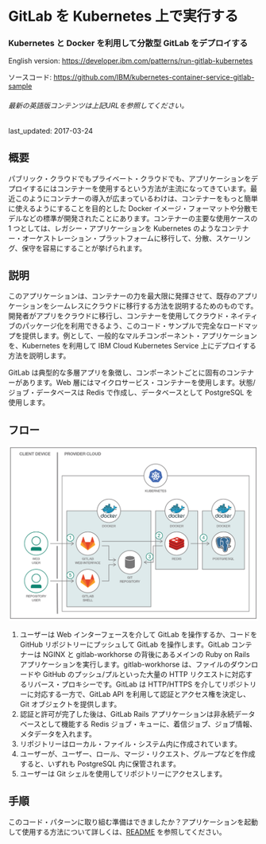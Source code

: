 # GitLab を Kubernetes 上で実行する

### Kubernetes と Docker を利用して分散型 GitLab をデプロイする

English version: https://developer.ibm.com/patterns/run-gitlab-kubernetes
  
ソースコード: https://github.com/IBM/kubernetes-container-service-gitlab-sample

###### 最新の英語版コンテンツは上記URLを参照してください。
last_updated: 2017-03-24

 
## 概要

パブリック・クラウドでもプライベート・クラウドでも、アプリケーションをデプロイするにはコンテナーを使用するという方法が主流になってきています。最近このようにコンテナーの導入が広まっているわけは、コンテナーをもっと簡単に使えるようにすることを目的とした Docker イメージ・フォーマットや分散モデルなどの標準が開発されたことにあります。コンテナーの主要な使用ケースの 1 つとしては、レガシー・アプリケーションを Kubernetes のようなコンテナー・オーケストレーション・プラットフォームに移行して、分散、スケーリング、保守を容易にすることが挙げられます。

## 説明

このアプリケーションは、コンテナーの力を最大限に発揮させて、既存のアプリケーションをシームレスにクラウドに移行する方法を説明するためのものです。開発者がアプリをクラウドに移行し、コンテナーを使用してクラウド・ネイティブのパッケージ化を利用できるよう、このコード・サンプルで完全なロードマップを提供します。例として、一般的なマルチコンポーネント・アプリケーションを、Kubernetes を利用して IBM Cloud Kubernetes Service 上にデプロイする方法を説明します。

GitLab は典型的な多層アプリを象徴し、コンポーネントごとに固有のコンテナーがあります。Web 層にはマイクロサービス・コンテナーを使用します。状態/ジョブ・データベースは Redis で作成し、データベースとして PostgreSQL を使用します。

## フロー

![フロー](./images/arch-cloud-based-atc.png)

1. ユーザーは Web インターフェースを介して GitLab を操作するか、コードを GitHub リポジトリーにプッシュして GitLab を操作します。GitLab コンテナーは NGINX と gitlab-workhorse の背後にあるメインの Ruby on Rails アプリケーションを実行します。gitlab-workhorse は、ファイルのダウンロードや GitHub のプッシュ/プルといった大量の HTTP リクエストに対応するリバース・プロキシーです。GitLab は HTTP/HTTPS を介してリポジトリーに対応する一方で、GitLab API を利用して認証とアクセス権を決定し、Git オブジェクトを提供します。
2. 認証と許可が完了した後は、GitLab Rails アプリケーションは非永続データベースとして機能する Redis ジョブ・キューに、着信ジョブ、ジョブ情報、メタデータを入れます。
3. リポジトリーはローカル・ファイル・システム内に作成されています。
4. ユーザーが、ユーザー、ロール、マージ・リクエスト、グループなどを作成すると、いずれも PostgreSQL 内に保管されます。
5. ユーザーは Git シェルを使用してリポジトリーにアクセスします。

## 手順

このコード・パターンに取り組む準備はできましたか？アプリケーションを起動して使用する方法について詳しくは、[README](https://github.com/IBM/Kubernetes-container-service-GitLab-sample/blob/master/README.md) を参照してください。
